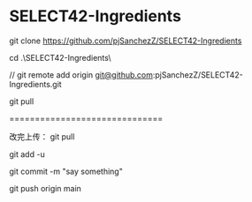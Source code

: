 # SELECT42-Ingredients

git clone https://github.com/pjSanchezZ/SELECT42-Ingredients

cd .\SELECT42-Ingredients\

// git remote add origin git@github.com:pjSanchezZ/SELECT42-Ingredients.git

git pull

==============================

改完上传：
git pull

git add -u

git commit -m "say something"

git push origin main
